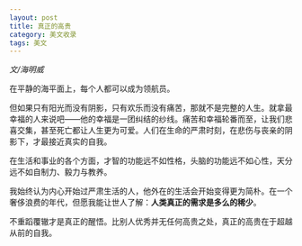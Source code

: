 ```yaml
---
layout: post
title: 真正的高贵
category: 美文收录
tags: 美文
---
```


*文/海明威*

在平静的海平面上，每个人都可以成为领航员。

但如果只有阳光而没有阴影，只有欢乐而没有痛苦，那就不是完整的人生。就拿最  幸福的人来说吧——他的幸福是一团纠结的纱线。痛苦和幸福轮番而至，让我们悲喜交集，甚至死亡都让人生更为可爱。人们在生命的严肃时刻，在悲伤与丧亲的阴影下，才最接近真实的自我。

在生活和事业的各个方面，才智的功能远不如性格，头脑的功能远不如心性，天分远不如自制力、毅力与教养。

我始终认为内心开始过严肃生活的人，他外在的生活会开始变得更为简朴。在一个奢侈浪费的年代，但愿我能让世人了解：**人类真正的需求是多么的稀少**。

不重蹈覆辙才是真正的醒悟。比别人优秀并无任何高贵之处，真正的高贵在于超越从前的自我。
